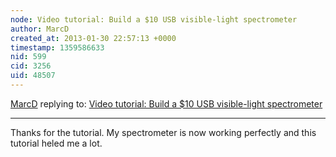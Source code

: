 ```yaml
---
node: Video tutorial: Build a $10 USB visible-light spectrometer 
author: MarcD
created_at: 2013-01-30 22:57:13 +0000
timestamp: 1359586633
nid: 599
cid: 3256
uid: 48507
---
```




[MarcD](../profile/MarcD) replying to: [Video tutorial: Build a $10 USB visible-light spectrometer ](../notes/warren/11-30-2011/video-tutorial-build-10-usb-visible-light-spectrometer)

----
Thanks for the tutorial. My spectrometer is now working perfectly and this tutorial heled me a lot.